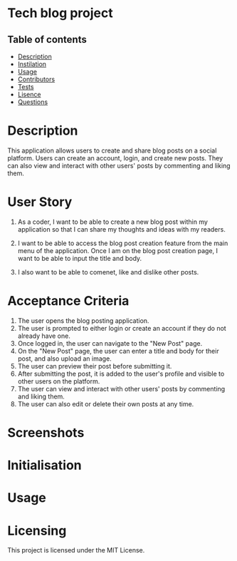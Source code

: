 # Tech blog project 

 ## Table of contents

  * [Description](#Description)
  * [Instilation](#Instilation)
  * [Usage](#Usage)
  * [Contributors](#Contributing)
  * [Tests](#Tests)
  * [Lisence](#License)
  * [Questions](#Questions)
  

# Description

This application allows users to create and share blog posts on a social platform. Users can create an account, login, and create new posts. They can also view and interact with other users' posts by commenting and liking them.

# User Story

1. As a coder, I want to be able to create a new blog post within my application so that I can share my thoughts and ideas with my readers.

2. I want to be able to access the blog post creation feature from the main menu of the application. Once I am on the blog post creation page, I want to be able to input the title and body.

3. I also want to be able to comenet, like and dislike other posts.

# Acceptance Criteria

1.	The user opens the blog posting application.
2.	The user is prompted to either login or create an account if they do not already have one.
3.	Once logged in, the user can navigate to the "New Post" page.
4.	On the "New Post" page, the user can enter a title and body for their post, and also upload an image.
5.	The user can preview their post before submitting it.
6.	After submitting the post, it is added to the user's profile and visible to other users on the platform.
7.	The user can view and interact with other users' posts by commenting and liking them.
8.	The user can also edit or delete their own posts at any time.

# Screenshots 

# Initialisation

# Usage

# Licensing 

This project is licensed under the MIT License.

